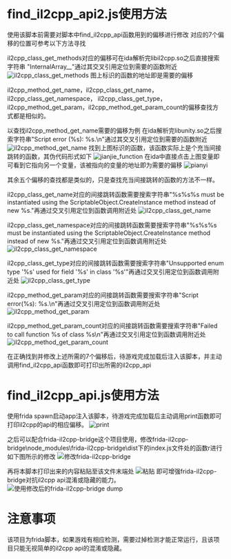 # find_il2cpp_api2.js使用方法
使用该脚本前需要对脚本中find_il2cpp_api函数用到的偏移进行修改
对应的7个偏移的位置可参考以下方法寻找

il2cpp_class_get_methods对应的偏移可在ida解析完libil2cpp.so之后直接搜索字符串
"InternalArray__"通过其交叉引用定位到需要的函数附近
![il2cpp_class_get_methods](./images/il2cpp_class_get_methods.JPG)
图上标识的函数的地址即是需要的偏移

il2cpp_method_get_name，il2cpp_class_get_name，il2cpp_class_get_namespace，
il2cpp_class_get_type，il2cpp_method_get_param，il2cpp_method_get_param_count的偏移查找方式都是相似的。

以查找il2cpp_method_get_name需要的偏移为例
在ida解析完libunity.so之后搜索字符串"Script error (%s): %s.\n"通过其交叉引用定位到需要的函数附近
![il2cpp_method_get_name](./images/il2cpp_method_get_name.JPG)
找到上图标识的函数，该函数实际上是个充当间接跳转的函数，其伪代码形式如下
![jianjie_function](./images/间接.JPG)
在ida中直接点击上图变量即可看到它指向另一个变量，该被指向的变量的地址即为需要的偏移
![pianyi](./images/bianliang.JPG)

其余五个偏移的查找都是类似的，只是查找充当间接跳转的函数的方法不一样。

il2cpp_class_get_name对应的间接跳转函数需要搜索字符串"%s%s%s must be instantiated using the ScriptableObject.CreateInstance method instead of new %s."再通过交叉引用定位到函数调用附近处
![il2cpp_class_get_name](./images/class_get_name.JPG)

il2cpp_class_get_namespace对应的间接跳转函数需要搜索字符串"%s%s%s must be instantiated using the ScriptableObject.CreateInstance method instead of new %s."再通过交叉引用定位到函数调用附近处
![il2cpp_class_get_namespace](./images/class_get_name_space.JPG)

il2cpp_class_get_type对应的间接跳转函数需要搜索字符串"Unsupported enum type '%s' used for field '%s' in class '%s'"再通过交叉引用定位到函数调用附近处
![il2cpp_class_get_type](./images/il2cpp_class_get_type.JPG)

il2cpp_method_get_param对应的间接跳转函数需要搜索字符串"Script error(%s): %s.\n"再通过交叉引用定位到函数调用附近处
![il2cpp_method_get_param](./images/il2cpp_method_get_param.JPG)

il2cpp_method_get_param_count对应的间接跳转函数需要搜索字符串"Failed to call function %s of class %s\n"再通过交叉引用定位到函数调用附近处
![il2cpp_method_get_param_count](./images/il2cpp_method_get_param_count.JPG)



在正确找到并修改上述所需的7个偏移后，待游戏完成加载后注入该脚本，并主动调用find_il2cpp_api函数即可打印出所需的il2cpp_api


# find_il2cpp_api.js使用方法
使用frida spawn启动app注入该脚本，待游戏完成加载后主动调用print函数即可打印il2cpp的api的相应偏移。
 ![print](./images/print.JPG)

 之后可以配合frida-il2cpp-bridge这个项目使用，修改frida-il2cpp-bridge\node_modules\frida-il2cpp-bridge\dist下的index.js文件处的函数r进行如下图所示的修改
 ![修改frida-il2cpp-bridge](./images/frida-il2cpp-bridge修改.JPG)

 再将本脚本打印出来的内容粘贴至该文件末端处
![粘贴](./images/粘贴.JPG)
即可增强frida-il2cpp-bridge对抗il2cpp api混淆或隐藏的能力。
![使用修改后的frida-il2cpp-bridge dump](./images/示例.JPG)


 # 注意事项
 该项目为frida脚本，如果游戏有相应检测，需要过掉检测才能正常运行，且该项目只能无视简单的il2cpp api的混淆或隐藏。



